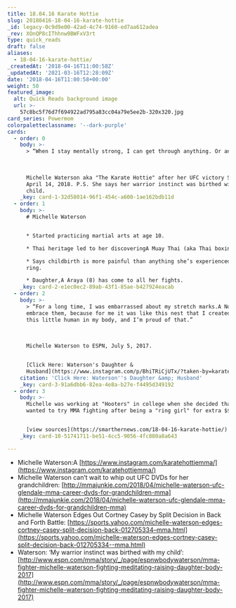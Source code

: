 ```yaml
---
title: 18.04.16 Karate Hottie
slug: 20180416-18-04-16-karate-hottie
_id: legacy-0c9d9e00-42ad-4c74-9160-ed7aa612adea
_rev: XOnQP8cIThhnw9BWFxV3rt
type: quick_reads
draft: false
aliases:
  - 18-04-16-karate-hottie/
_createdAt: '2018-04-16T11:00:58Z'
_updatedAt: '2021-03-16T12:28:09Z'
date: '2018-04-16T11:00:58+00:00'
weight: 50
featured_image:
  alt: Quick Reads background image
  url: >-
    57c8bc5f76d7f694922ad795a83cc04a79e5ee2b-320x320.jpg
card_series: Powermom
colorpaletteclassname: '--dark-purple'
cards:
  - order: 0
    body: >-
      > “When I stay mentally strong, I can get through anything. Or anyone.”  
        
        
        
      Michelle Waterson aka "The Karate Hottie" after her UFC victory Saturday,
      April 14, 2018. P.S. She says her warrior instinct was birthed with her
      child.
    _key: card-1-32d58014-96f1-454c-a600-1ae162bdb11d
  - order: 1
    body: >-
      # Michelle Waterson


      * Started practicing martial arts at age 10.

      * Thai heritage led to her discoveringA Muay Thai (aka Thai boxing).

      * Says childbirth is more painful than anything she’s experienced in the
      ring.

      * Daughter,A Araya (8) has come to all her fights.
    _key: card-2-e1ec0ec2-89ab-43f1-85ae-b427924eacab
  - order: 2
    body: >-
      > “For a long time, I was embarrassed about my stretch marks.A Now I
      embrace them, because for me it was like this nest that I created to grow
      this little human in my body, and I’m proud of that.”  
        
        
        
      Michelle Waterson to ESPN, July 5, 2017.


      [Click Here: Waterson's Daughter &
      Husband](https://www.instagram.com/p/BhiTRiCjUTx/?taken-by=karatehottiemma)
    citation: 'Click Here: Waterson''s Daughter &amp; Husband'
    _key: card-3-91a6dbb6-82ea-4e8a-b27e-f4495d349192
  - order: 3
    body: >-
      Michelle was working at "Hooters" in college when she decided that she
      wanted to try MMA fighting after being a "ring girl" for extra $$.


      [view sources](https://smarthernews.com/18-04-16-karate-hottie/)
    _key: card-10-51741711-be51-4cc5-9056-4fc880a8a643

---
```

* Michelle Waterson:A [https://www.instagram.com/karatehottiemma/](https://www.instagram.com/karatehottiemma/)
* Michelle Waterson can’t wait to whip out UFC DVDs for her grandchildren: [http://mmajunkie.com/2018/04/michelle-waterson-ufc-glendale-mma-career-dvds-for-grandchildren-mma](http://mmajunkie.com/2018/04/michelle-waterson-ufc-glendale-mma-career-dvds-for-grandchildren-mma)
* Michelle Waterson Edges Out Cortney Casey by Split Decision in Back and Forth Battle: [https://sports.yahoo.com/michelle-waterson-edges-cortney-casey-split-decision-back-012705334–mma.html](https://sports.yahoo.com/michelle-waterson-edges-cortney-casey-split-decision-back-012705334--mma.html)
* Waterson: ‘My warrior instinct was birthed with my child’: [http://www.espn.com/mma/story/_/page/espnwbodywaterson/mma-fighter-michelle-waterson-fighting-meditating-raising-daughter-body-2017](http://www.espn.com/mma/story/_/page/espnwbodywaterson/mma-fighter-michelle-waterson-fighting-meditating-raising-daughter-body-2017)